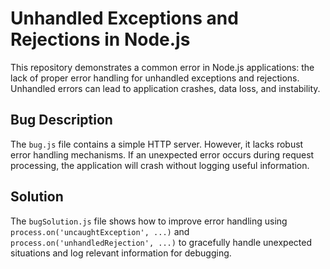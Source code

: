 # Unhandled Exceptions and Rejections in Node.js

This repository demonstrates a common error in Node.js applications: the lack of proper error handling for unhandled exceptions and rejections.  Unhandled errors can lead to application crashes, data loss, and instability.

## Bug Description
The `bug.js` file contains a simple HTTP server. However, it lacks robust error handling mechanisms.  If an unexpected error occurs during request processing, the application will crash without logging useful information.

## Solution
The `bugSolution.js` file shows how to improve error handling using `process.on('uncaughtException', ...)` and `process.on('unhandledRejection', ...)` to gracefully handle unexpected situations and log relevant information for debugging.